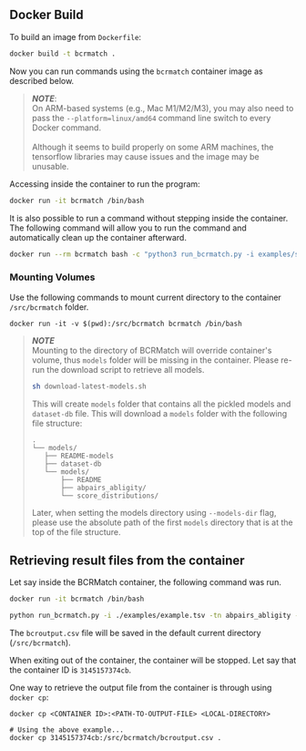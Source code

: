 ## Docker Build
To build an image from `Dockerfile`:

```bash
docker build -t bcrmatch .
```

Now you can run commands using the ``bcrmatch`` container image as described below.

> **_NOTE_**:<br>
> On ARM-based systems (e.g., Mac M1/M2/M3), you may also need to pass the ``--platform=linux/amd64`` command line
> switch to every Docker command.<br><br>Although it seems to build properly on some ARM machines, the tensorflow libraries may
> cause issues and the image may be unusable.

Accessing inside the container to run the program:

```bash
docker run -it bcrmatch /bin/bash
```

It is also possible to run a command without stepping inside the container. The following command will allow you to run the command and automatically clean up the container afterward.

```bash
docker run --rm bcrmatch bash -c "python3 run_bcrmatch.py -i examples/set-a/example.tsv -tn abpairs_abligity"
```

### Mounting Volumes

Use the following commands to mount current directory to the container `/src/bcrmatch` folder.

```
docker run -it -v $(pwd):/src/bcrmatch bcrmatch /bin/bash 
```

> **_NOTE_**<br>
> Mounting to the directory of BCRMatch will override container's volume, thus `models` folder will be missing in the container. Please re-run the download script to retrieve all models.
>
> ```bash
> sh download-latest-models.sh
> ```
>
> This will create `models` folder that contains all the pickled models and `dataset-db` file.
>This will download a `models` folder with the following file structure:
>```
>.
>└── models/
>    ├── README-models
>    ├── dataset-db
>    └── models/
>        ├── README
>        ├── abpairs_abligity/
>        └── score_distributions/
>```
>
> Later, when setting the models directory using `--models-dir` flag, please use the absolute path of the first `models` directory that is at the top of the file structure.

## Retrieving result files from the container

Let say inside the BCRMatch container, the following command was run.

```bash
docker run -it bcrmatch /bin/bash

python run_bcrmatch.py -i ./examples/example.tsv -tn abpairs_abligity -o bcroutput.csv
```

The `bcroutput.csv` file will be saved in the default current directory (`/src/bcrmatch`).

When exiting out of the container, the container will be stopped. Let say that the container ID is `3145157374cb`.

One way to retrieve the output file from the container is through using `docker cp`:

```docker
docker cp <CONTAINER ID>:<PATH-TO-OUTPUT-FILE> <LOCAL-DIRECTORY>

# Using the above example...
docker cp 3145157374cb:/src/bcrmatch/bcroutput.csv .
```
